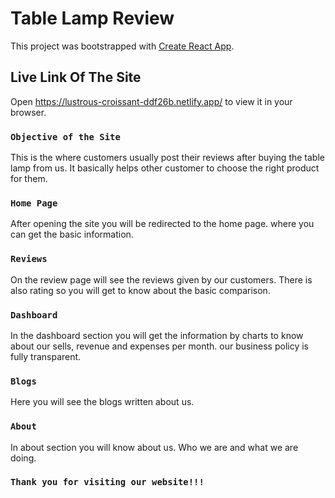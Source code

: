 # Table Lamp Review

This project was bootstrapped with [Create React App](https://github.com/facebook/create-react-app).

## Live Link Of The Site
Open https://lustrous-croissant-ddf26b.netlify.app/ to view it in your browser.

### `Objective of the Site`

This is the where customers usually post their reviews after buying the table lamp from us. It basically helps other customer to choose the right product for them.

### `Home Page`
After opening the site you will be redirected to the home page. where you can get the basic information.

### `Reviews`
On the review page will see the reviews given by our customers. There is also rating so you will get to know about the basic comparison.

### `Dashboard`
In the dashboard section you will get the information by charts to know about our sells, revenue and expenses per month. our business policy is fully transparent. 

### `Blogs`
Here you will see the blogs written about us.

### `About`
In about section you will know about us. Who we are and what we are doing. 

### `Thank you for visiting our website!!!` 